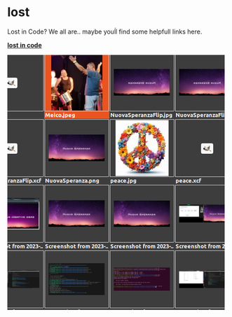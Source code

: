 # lost
Lost in Code? We all are.. maybe youĺl find some helpfull links here.

**[lost in code](https://2701kai.github.io/lost/index.html)**

![Alt text](image.png)

